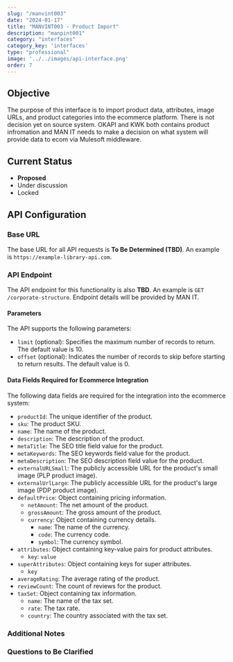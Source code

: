 ```yaml
---
slug: "/manvint003"
date: "2024-01-17"
title: "MANVINT003 - Product Import"
description: "manpint001"
category: "interfaces"
category_key: 'interfaces'
type: "professional"
image: '../../images/api-interface.png'
order: 7
---
```


## Objective

The purpose of this interface is to import product data, attributes, image URLs, and product categories into the ecommerce platform.
There is not decision yet on source system. OKAPI and KWK both contains product infromation and MAN IT needs to make a decision on what system will provide data to ecom via Mulesoft middleware.

## Current Status

- **Proposed**
- Under discussion
- Locked

## API Configuration

### Base URL

The base URL for all API requests is **To Be Determined (TBD)**. An example is `https://example-library-api.com`.

### API Endpoint

The API endpoint for this functionality is also **TBD**. An example is `GET /corporate-structure`. Endpoint details will be provided by MAN IT.

#### Parameters

The API supports the following parameters:

- `limit` (optional): Specifies the maximum number of records to return. The default value is 10.
- `offset` (optional): Indicates the number of records to skip before starting to return results. The default value is 0.

#### Data Fields Required for Ecommerce Integration

The following data fields are required for the integration into the ecommerce system:

- `productId`: The unique identifier of the product.
- `sku`: The product SKU.
- `name`: The name of the product.
- `description`: The description of the product.
- `metaTitle`: The SEO title field value for the product.
- `metaKeywords`: The SEO keywords field value for the product.
- `metaDescription`: The SEO description field value for the product.
- `externalURLSmall`: The publicly accessible URL for the product's small image (PLP product image).
- `externalUrlLarge`: The publicly accessible URL for the product's large image (PDP product image).
- `defaultPrice`: Object containing pricing information.
  - `netAmount`: The net amount of the product.
  - `grossAmount`: The gross amount of the product.
  - `currency`: Object containing currency details.
    - `name`: The name of the currency.
    - `code`: The currency code.
    - `symbol`: The currency symbol.
- `attributes`: Object containing key-value pairs for product attributes.
  - `key`: `value`
- `superAttributes`: Object containing keys for super attributes.
  - `key`
- `averageRating`: The average rating of the product.
- `reviewCount`: The count of reviews for the product.
- `taxSet`: Object containing tax information.
  - `name`: The name of the tax set.
  - `rate`: The tax rate.
  - `country`: The country associated with the tax set.

### Additional Notes

### Questions to Be Clarified
